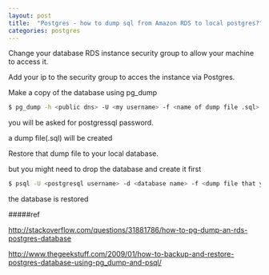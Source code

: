 ```yaml
---
layout: post
title:  "Postgres - how to dump sql from Amazon RDS to local postgres?"
categories: postgres
---
```

Change your database RDS instance security group to allow your machine to access it.


Add your ip to the security group to acces the instance via Postgres.

Make a copy of the database using pg_dump

```bash
$ pg_dump -h <public dns> -U <my username> -f <name of dump file .sql> <name of my database>
```

you will be asked for postgressql password.

a dump file(.sql) will be created


Restore that dump file to your local database.


but you might need to drop the database and create it first

```bash
$ psql -U <postgresql username> -d <database name> -f <dump file that you want to restore>
```
the database is restored



#####ref

http://stackoverflow.com/questions/31881786/how-to-pg-dump-an-rds-postgres-database


http://www.thegeekstuff.com/2009/01/how-to-backup-and-restore-postgres-database-using-pg_dump-and-psql/
